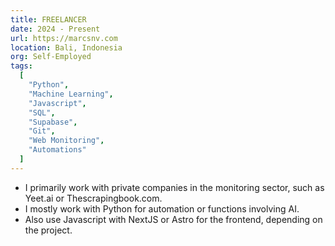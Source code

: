 ```yaml
---
title: FREELANCER
date: 2024 - Present
url: https://marcsnv.com
location: Bali, Indonesia
org: Self-Employed
tags:
  [
    "Python",
    "Machine Learning",
    "Javascript",
    "SQL",
    "Supabase",
    "Git",
    "Web Monitoring",
    "Automations"
  ]
---
```


- I primarily work with private companies in the monitoring sector, such as Yeet.ai or Thescrapingbook.com.
- I mostly work with Python for automation or functions involving AI.
- Also use Javascript with NextJS or Astro for the frontend, depending on the project.
